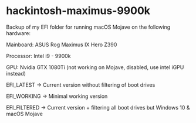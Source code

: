 # hackintosh-maximus-9900k


Backup of my EFI folder for running macOS Mojave on the following hardware:


Mainboard: ASUS Rog Maximus IX Hero Z390

Processor: Intel i9 - 9900k

GPU: Nvidia GTX 1080Ti (not working on Mojave, disabled, use intel iGPU instead)



EFI_LATEST -> Current version without filtering of boot drives

EFI_WORKING -> Minimal working version

EFI_FILTERED -> Current version + filtering all boot drives but Windows 10 & macOS Mojave
